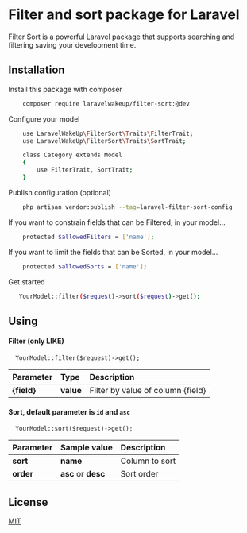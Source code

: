 
# Filter and sort package for Laravel

Filter Sort is a powerful Laravel package that supports searching and filtering saving your development time.


## Installation

Install this package with composer

```bash
    composer require laravelwakeup/filter-sort:@dev
```

Configure your model

```bash
    use LaravelWakeUp\FilterSort\Traits\FilterTrait;
    use LaravelWakeUp\FilterSort\Traits\SortTrait;

    class Category extends Model
    {
        use FilterTrait, SortTrait;
    }
```

Publish configuration (optional)

```bash
    php artisan vendor:publish --tag=laravel-filter-sort-config
```

If you want to constrain fields that can be Filtered, in your model...

```bash
    protected $allowedFilters = ['name'];
```

If you want to limit the fields that can be Sorted, in your model...

```bash
    protected $allowedSorts = ['name'];
```

Get started

```bash
   YourModel::filter($request)->sort($request)->get();
```
## Using 

#### Filter (only LIKE)

```http
  YourModel::filter($request)->get();
```

| Parameter | Type     | Description                |
| :-------- | :------- | :------------------------- |
| **{field}** | **value** | Filter by value of column {field} |

#### Sort, default parameter is `id` and `asc`

```http
  YourModel::sort($request)->get();
```

| Parameter | Sample value     | Description                       |
| :-------- | :------- | :-------------------------------- |
| **sort**      | **name** | Column to sort |
| **order**      | **asc** or **desc** | Sort order |


## License

[MIT](https://choosealicense.com/licenses/mit/)

